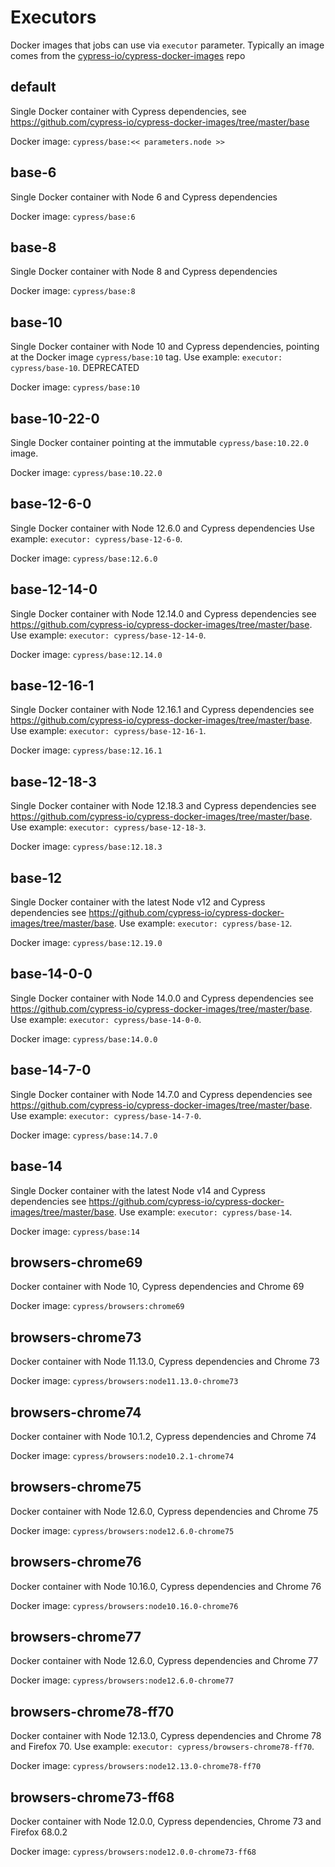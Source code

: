 # Executors


Docker images that jobs can use via `executor` parameter. Typically an image comes from the [cypress-io/cypress-docker-images](https://github.com/cypress-io/cypress-docker-images) repo

## default


Single Docker container with Cypress dependencies, see https://github.com/cypress-io/cypress-docker-images/tree/master/base 


Docker image: `cypress/base:<< parameters.node >>`

## base-6


Single Docker container with Node 6 and Cypress dependencies


Docker image: `cypress/base:6`

## base-8


Single Docker container with Node 8 and Cypress dependencies


Docker image: `cypress/base:8`

## base-10


Single Docker container with Node 10 and Cypress dependencies, pointing at the Docker image `cypress/base:10` tag. Use example: `executor: cypress/base-10`. DEPRECATED 


Docker image: `cypress/base:10`

## base-10-22-0


Single Docker container pointing at the immutable `cypress/base:10.22.0` image. 


Docker image: `cypress/base:10.22.0`

## base-12-6-0


Single Docker container with Node 12.6.0 and Cypress dependencies Use example: `executor: cypress/base-12-6-0`. 


Docker image: `cypress/base:12.6.0`

## base-12-14-0


Single Docker container with Node 12.14.0 and Cypress dependencies see https://github.com/cypress-io/cypress-docker-images/tree/master/base. Use example: `executor: cypress/base-12-14-0`. 


Docker image: `cypress/base:12.14.0`

## base-12-16-1


Single Docker container with Node 12.16.1 and Cypress dependencies see https://github.com/cypress-io/cypress-docker-images/tree/master/base. Use example: `executor: cypress/base-12-16-1`. 


Docker image: `cypress/base:12.16.1`

## base-12-18-3


Single Docker container with Node 12.18.3 and Cypress dependencies see https://github.com/cypress-io/cypress-docker-images/tree/master/base. Use example: `executor: cypress/base-12-18-3`. 


Docker image: `cypress/base:12.18.3`

## base-12


Single Docker container with the latest Node v12 and Cypress dependencies see https://github.com/cypress-io/cypress-docker-images/tree/master/base. Use example: `executor: cypress/base-12`. 


Docker image: `cypress/base:12.19.0`

## base-14-0-0


Single Docker container with Node 14.0.0 and Cypress dependencies see https://github.com/cypress-io/cypress-docker-images/tree/master/base. Use example: `executor: cypress/base-14-0-0`. 


Docker image: `cypress/base:14.0.0`

## base-14-7-0


Single Docker container with Node 14.7.0 and Cypress dependencies see https://github.com/cypress-io/cypress-docker-images/tree/master/base. Use example: `executor: cypress/base-14-7-0`. 


Docker image: `cypress/base:14.7.0`

## base-14


Single Docker container with the latest Node v14 and Cypress dependencies see https://github.com/cypress-io/cypress-docker-images/tree/master/base. Use example: `executor: cypress/base-14`. 


Docker image: `cypress/base:14`

## browsers-chrome69


Docker container with Node 10, Cypress dependencies and Chrome 69


Docker image: `cypress/browsers:chrome69`

## browsers-chrome73


Docker container with Node 11.13.0, Cypress dependencies and Chrome 73


Docker image: `cypress/browsers:node11.13.0-chrome73`

## browsers-chrome74


Docker container with Node 10.1.2, Cypress dependencies and Chrome 74


Docker image: `cypress/browsers:node10.2.1-chrome74`

## browsers-chrome75


Docker container with Node 12.6.0, Cypress dependencies and Chrome 75


Docker image: `cypress/browsers:node12.6.0-chrome75`

## browsers-chrome76


Docker container with Node 10.16.0, Cypress dependencies and Chrome 76


Docker image: `cypress/browsers:node10.16.0-chrome76`

## browsers-chrome77


Docker container with Node 12.6.0, Cypress dependencies and Chrome 77


Docker image: `cypress/browsers:node12.6.0-chrome77`

## browsers-chrome78-ff70


Docker container with Node 12.13.0, Cypress dependencies and Chrome 78 and Firefox 70. Use example: `executor: cypress/browsers-chrome78-ff70`. 


Docker image: `cypress/browsers:node12.13.0-chrome78-ff70`

## browsers-chrome73-ff68


Docker container with Node 12.0.0, Cypress dependencies, Chrome 73 and Firefox 68.0.2


Docker image: `cypress/browsers:node12.0.0-chrome73-ff68`

